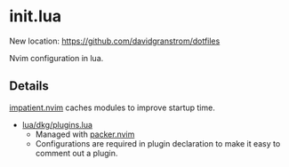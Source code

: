 # init.lua

New location: https://github.com/davidgranstrom/dotfiles

Nvim configuration in lua.

## Details

[impatient.nvim](https://github.com/lewis6991/impatient.nvim) caches modules to improve startup time.

- [lua/dkg/plugins.lua][plugins]
  - Managed with [packer.nvim](https://github.com/wbthomason/packer.nvim)
  - Configurations are required in plugin declaration to make it easy to comment out a plugin.

[plugins]: https://github.com/davidgranstrom/vim-conf/blob/main/lua/dkg/plugins.lua
